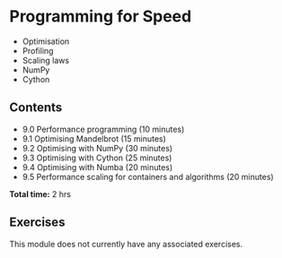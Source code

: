 # Programming for Speed

- Optimisation
- Profiling
- Scaling laws
- NumPy
- Cython

## Contents

- 9.0 Performance programming (10 minutes)
- 9.1 Optimising Mandelbrot (15 minutes)
- 9.2 Optimising with NumPy (30 minutes)
- 9.3 Optimising with Cython (25 minutes)
- 9.4 Optimising with Numba (20 minutes)
- 9.5 Performance scaling for containers and algorithms (20 minutes)

**Total time:** 2 hrs

## Exercises

This module does not currently have any associated exercises.
